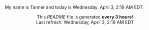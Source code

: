My name is Tanner and today is Wednesday, April 3, 2:19 AM EDT.

<p align="center">This <i>README</i> file is generated <b>every 3 hours</b>!</br>Last refresh: Wednesday, April 3, 2:19 AM EDT<br /></p>
